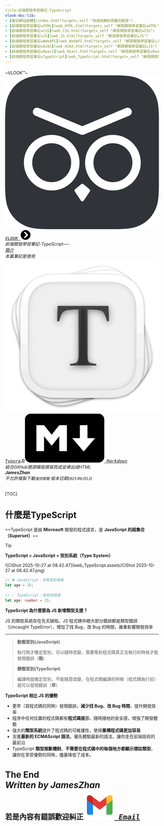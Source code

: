 ```yaml
---
title:前端開發學習筆記-TypeScript
vlook-doc-lib:
- [筆記網站跳轉](index.html?target=_self "快速挑轉到想要的網頁")
- [前端開發學習筆記★HTML](web_HTML.html?target=_self "網頁開發學習筆記★HTML")
- [前端開發學習筆記★CSS](web_CSS.html?target=_self "網頁開發學習筆記★CSS")
- [前端開發學習筆記★JS](web_JS.html?target=_self "網頁開發學習筆記★JS")
- [前端開發學習筆記★WebAPI](web_WebAPI.html?target=_self "網頁開發學習筆記★JS")
- [前端開發學習筆記★AJAX](web_AJAX.html?target=_self "網頁開發學習筆記★JS")
- [前端開發學習筆記★React](web_React.html?target=_self "網頁開發學習筆記★React")
- [前端開發學習筆記★TypeScript](web_TypeScript.html?target=_self "網頁開發學習筆記★TypeScript")
---
```


######  ~VLOOK™~ *[<kbd>![](icon/vlook-hollow-dark.svg) VLOOK ![](icon/icon-more.svg)</kbd>](https://github.com/MadMaxChow/VLOOK)*<br>前端開發學習筆記-TypeScript──<br><u>簡介</u><br>*本篇筆記是使用[<kbd>![](icon/Typora.svg) Typora</kbd>](https://typora.io/)及[<kbd>![](icon/markdown.svg) Markdown</kbd>](https://markdown.tw/)<br>結合GitHub開源模版撰寫而成並導出成HTML*<br>**JamesZhan**<br>*不允許複製下載`僅供閱覽`* *版本日期`2025年6月1日`*

[TOC]

# 什麼是TypeScript

==TypeScript 是由 **Microsoft** 開發的程式語言，是 **JavaScript 的超集合（Superset）**==

> [!tip]
>
> **TypeScript = JavaScript + 型別系統（Type System）**
>
> ![ClShot 2025-10-27 at 08.42.47](web_TypeScript.assets/ClShot 2025-10-27 at 08.42.47.png)
>
> ```typescript
> // ❌ JavaScript：沒有型別檢查
> let age = 25;
> 
> // ✅ TypeScript：有型別檢查
> let age: number = 25;
> ```

**TypeScript 為什麼要為 JS 新增類型支援？**

JS 的類型系統存在先天缺陷，JS 程式碼中絕大部分錯誤都是類型錯誤（Uncaught TypeError），增加了找 Bug、改 Bug 的時間，嚴重影響開發效率

---

> **動態型別(JavaScript)**
>
> 執行時才確定型別，可以隨時改變，需要等到程式碼真正去執行的時候才能發現錯誤（**晚**）

> **靜態型別(TypeScript)**
>
> 編譯時就確定型別，不能隨意改變，在程式碼編譯的時候（程式碼執行前）就可以發現錯誤（**早**）

**TypeScript 相比 JS 的優勢**

* 更早（寫程式碼的同時）發現錯誤，**減少找 Bug、改 Bug 時間**，提升開發效率
* 程序中任何位置的程式碼都有**程式碼提示**，隨時隨地的安全感，增強了開發體驗
* 強大的**類型系統**提升了程式碼的可維護性，使得**重構程式碼更加容易**
* 支援**最新的 ECMAScript 語法**，優先體驗最新的語法，讓你走在前端技術的最前沿
* TypeScript **類型推斷機制**，**不需要在程式碼中的每個地方都顯示標註類型**，讓你在享受優勢的同時，儘量降低了成本。

# The End<br>*Written by JamesZhan*<br><sub>若是內容有錯誤歡迎糾正 *[<kbd>![](icon/gmail.svg?fill=text) Email</kbd>](mailto:henry16801@gmail.com?subject="內容錯誤糾正(非錯誤糾正可自行更改標題)")*</sub>